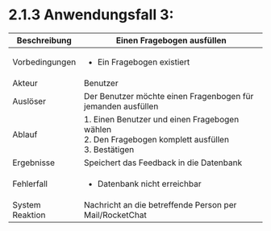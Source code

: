 # 2.1.3 Anwendungsfall 3: 

| Beschreibung | Einen Fragebogen ausfüllen |
| ------------- | --- |
| Vorbedingungen | <ul><li> Ein Fragebogen existiert </li></ul> |
| Akteur | Benutzer |
| Auslöser | Der Benutzer möchte einen Fragenbogen für jemanden ausfüllen |
| Ablauf | 1. Einen Benutzer und einen Fragebogen wählen <br/> 2. Den Fragebogen komplett ausfüllen <br/> 3. Bestätigen |
| Ergebnisse | Speichert das Feedback in die Datenbank |
| Fehlerfall | <ul><li> Datenbank nicht erreichbar </li></ul>| 
| System Reaktion | Nachricht an die betreffende Person per Mail/RocketChat |

